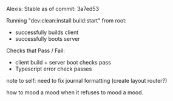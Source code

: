 Alexis:
Stable as of commit: 3a7ed53

Running "dev:clean:install:build:start" from root:
- successfully builds client
- successfully boots server

Checks that Pass / Fail:
- client build + server boot checks pass
- Typescript error check passes

note to self: need to fix journal formatting (create layout router?)

how to mood a mood when it refuses to mood a mood.